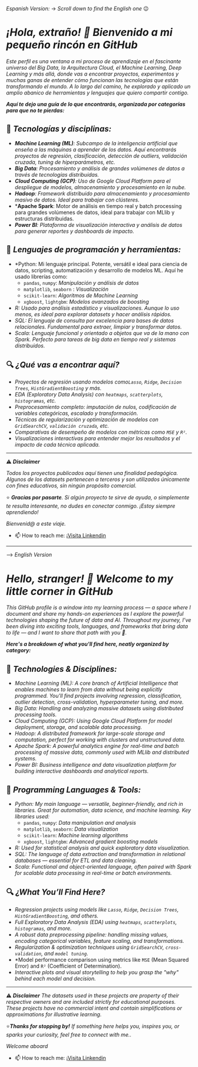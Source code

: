*Espanish Version:*  -> *Scroll down to find the English one* 😉
# *¡Hola, extraño! 👋 Bienvenido a mi pequeño rincón en GitHub*

*Este perfil es una ventana a mi proceso de aprendizaje en el fascinante universo del Big Data, la Arquitectura Cloud, el Machine Learning, Deep Learning y más allá, donde vas a encontrar proyectos, experimentos y muchas ganas de entender cómo funcionan las tecnologías que están transformando el mundo. A lo largo del camino, he explorado y aplicado un amplio abanico de herramientas y lenguajes que quiero compartir contigo.*

***Aquí te dejo una guía de lo que encontrarás, organizada por categorías para que no te pierdas:***

## 🧠 *Tecnologías y disciplinas:*
- ***Machine Learning (ML)**: Subcampo de la inteligencia artificial que enseña a las máquinas a aprender de los datos. Aquí encontrarás proyectos de regresión, clasificación, detección de outliers, validación cruzada, tuning de hiperparámetros, etc.*
- ***Big Data**: Procesamiento y análisis de grandes volúmenes de datos a través de tecnologías distribuidas.*
- ***Cloud Computing (GCP)**: Uso de Google Cloud Platform para el despliegue de modelos, almacenamiento y procesamiento en la nube.*
- ***Hadoop**: Framework distribuido para almacenamiento y procesamiento masivo de datos. Ideal para trabajar con clústeres.*
- ***Apache Spark**: Motor de análisis en tiempo real y batch processing para grandes volúmenes de datos, ideal para trabajar con MLlib y estructuras distribuidas.
- ***Power BI**: Plataforma de visualización interactiva y análisis de datos para generar reportes y dashboards de impacto.*

## 🤖 *Lenguajes de programación y herramientas:*
- *Python: Mi lenguaje principal. Potente, versátil e ideal para ciencia de datos, scripting, automatización y desarrollo de modelos ML. Aquí he usado librerías como:
  * `pandas`, `numpy`: *Manipulación y análisis de datos*
  * `matplotlib`, `seaborn` : *Visualización*
  * `scikit-learn`: *Algoritmos de Machine Learning*
  * `xgboost`, `lightgbm`: *Modelos avanzados de boosting*
- *R: Usado para análisis estadístico y visualizaciones. Aunque lo uso menos, es ideal para explorar datasets y hacer análisis rápidos.*
- *SQL: El lenguaje de consulta por excelencia para bases de datos relacionales. Fundamental para extraer, limpiar y transformar datos.*
- *Scala: Lenguaje funcional y orientado a objetos que va de la mano con Spark. Perfecto para tareas de big data en tiempo real y sistemas distribuidos.*

## 🔍 *¿Qué vas a encontrar aquí?*
- *Proyectos de regresión usando modelos como`Lasso`, `Ridge`, `Decision Trees`, `HistGradientBoosting` y más.*
- *EDA (Exploratory Data Analysis) con `heatmaps`, `scatterplots`, `histogramas`, etc.*
- *Preprocesamiento completo: imputación de nulos, codificación de variables categóricas, escalado y transformación.*
- *Técnicas de regularización y optimización de modelos con `GridSearchCV`, `validación cruzada`, etc.*
- *Comparativas de desempeño de modelos con métricas como `MSE` y `R²`.*
- *Visualizaciones interactivas para entender mejor los resultados y el impacto de cada técnica aplicada.*

---
 ⚠️ ***Disclaimer***

*Todos los proyectos publicados aquí tienen una finalidad pedagógica. Algunos de los datasets pertenecen a terceros y son utilizados únicamente con fines educativos, sin ningún propósito comercial.*

⭐️ ***Gracias por pasarte**. Si algún proyecto te sirve de ayuda, o simplemente te resulta interesante, no dudes en conectar conmigo. ¡Estoy siempre aprendiendo!*

*Bienvenid@ a este viaje.*
- 📫 How to reach me: [¡Visita Linkendin](https://www.linkedin.com/in/orionis-di-ciaccio-168592185/)
  
---

--> *English Version*

#  *Hello, stranger! 👋 Welcome to my little corner in GitHub*

*This GitHub profile is a window into my learning process — a space where I document and share my hands-on experiences as I explore the powerful technologies shaping the future of data and AI. Throughout my journey, I’ve been diving into exciting tools, languages, and frameworks that bring data to life — and I want to share that path with you 🚀.*

***Here's a breakdown of what you'll find here, neatly organized by category:***

## 🧠 *Technologies & Disciplines:*
- *Machine Learning (ML): A core branch of Artificial Intelligence that enables machines to learn from data without being explicitly programmed. You'll find projects involving regression, classification, outlier detection, cross-validation, hyperparameter tuning, and more.*
- *Big Data: Handling and analyzing massive datasets using distributed processing tools.*
- *Cloud Computing (GCP): Using Google Cloud Platform for model deployment, storage, and scalable data processing.*
- *Hadoop: A distributed framework for large-scale storage and computation, perfect for working with clusters and unstructured data.*
- *Apache Spark: A powerful analytics engine for real-time and batch processing of massive data, commonly used with MLlib and distributed systems.*
- *Power BI: Business intelligence and data visualization platform for building interactive dashboards and analytical reports.*

## 🤖 *Programming Languages & Tools:*
- *Python: My main language — versatile, beginner-friendly, and rich in libraries. Great for automation, data science, and machine learning. Key libraries used:*
  *  `pandas`, `numpy`: *Data manipulation and analysis*
  *  `matplotlib`, `seaborn`: *Data visualization*
  * `scikit-learn`: *Machine learning algorithms*
  * `xgboost`, `lightgbm`: *Advanced gradient boosting models*
- *R: Used for statistical analysis and quick exploratory data visualization.*
- *SQL: The language of data extraction and transformation in relational databases — essential for ETL and data cleaning.*
- *Scala: Functional and object-oriented language, often paired with Spark for scalable data processing in real-time or batch environments.*
  
## 🔍 *¿What You’ll Find Here?*
- *Regression projects using models like `Lasso`, `Ridge`, `Decision Trees`, `HistGradientBoosting`, and others.*
- *Full Exploratory Data Analysis (EDA) using `heatmaps`, `scatterplots`, `histogramas`, and more.*
- *A robust data preprocessing pipeline: handling missing values, encoding categorical variables, feature scaling, and transformations.*
- *Regularization & optimization techniques using `GridSearchCV`, `cross-validation`, and `model tuning`.*
- *Model performance comparison using metrics like `MSE` (Mean Squared Error) and `R²` (Coefficient of Determination).
- *Interactive plots and visual storytelling to help you grasp the "why" behind each model and decision.*
  
---

⚠️ ***Disclaimer***
*The datasets used in these projects are property of their respective owners and are included strictly for educational purposes. These projects have no commercial intent and contain simplifications or approximations for illustrative learning.*

⭐️***Thanks for stopping by!*** *If something here helps you, inspires you, or sparks your curiosity, feel free to connect with me..*

*Welcome aboard*
- 📫 How to reach me: [¡Visita Linkendin](https://www.linkedin.com/in/orionis-di-ciaccio-168592185/) 
